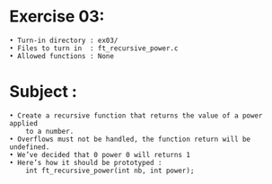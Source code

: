 # Exercise 03:
	• Turn-in directory : ex03/
	• Files to turn in  : ft_recursive_power.c
	• Allowed functions : None
# Subject :
	• Create a recursive function that returns the value of a power applied
		to a number.
	• Overflows must not be handled, the function return will be undefined.
	• We’ve decided that 0 power 0 will returns 1
	• Here’s how it should be prototyped :
		int ft_recursive_power(int nb, int power);
